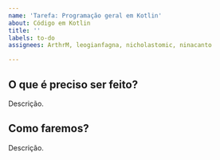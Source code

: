 ```yaml
---
name: 'Tarefa: Programação geral em Kotlin'
about: Código em Kotlin
title: ''
labels: to-do
assignees: ArthrM, leogianfagna, nicholastomic, ninacanto

---
```


## O que é preciso ser feito?
Descrição.

## Como faremos?
Descrição.
